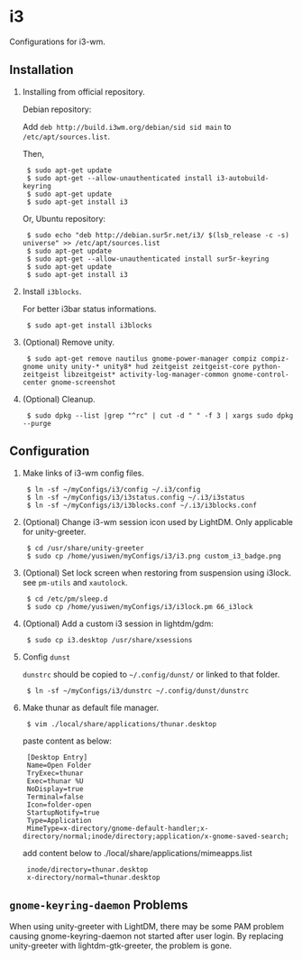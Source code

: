 i3
==

Configurations for i3-wm.

Installation
------------

1. Installing from official repository.

	Debian repository:

	Add `deb http://build.i3wm.org/debian/sid sid main` to `/etc/apt/sources.list`.

	Then,

		$ sudo apt-get update
		$ sudo apt-get --allow-unauthenticated install i3-autobuild-keyring
		$ sudo apt-get update
		$ sudo apt-get install i3

	Or, Ubuntu repository:

		$ sudo echo "deb http://debian.sur5r.net/i3/ $(lsb_release -c -s) universe" >> /etc/apt/sources.list
		$ sudo apt-get update
		$ sudo apt-get --allow-unauthenticated install sur5r-keyring
		$ sudo apt-get update
		$ sudo apt-get install i3

1. Install `i3blocks`.

	For better i3bar status informations.

		$ sudo apt-get install i3blocks

1. (Optional) Remove unity.

		$ sudo apt-get remove nautilus gnome-power-manager compiz compiz-gnome unity unity-* unity8* hud zeitgeist zeitgeist-core python-zeitgeist libzeitgeist* activity-log-manager-common gnome-control-center gnome-screenshot

1. (Optional) Cleanup.

		$ sudo dpkg --list |grep "^rc" | cut -d " " -f 3 | xargs sudo dpkg --purge

Configuration
-------------

1. Make links of i3-wm config files.

		$ ln -sf ~/myConfigs/i3/config ~/.i3/config
		$ ln -sf ~/myConfigs/i3/i3status.config ~/.i3/i3status
		$ ln -sf ~/myConfigs/i3/i3blocks.conf ~/.i3/i3blocks.conf

1. (Optional) Change i3-wm session icon used by LightDM. Only applicable for unity-greeter.

		$ cd /usr/share/unity-greeter
		$ sudo cp /home/yusiwen/myConfigs/i3/i3.png custom_i3_badge.png

1. (Optional) Set lock screen when restoring from suspension using i3lock.
   see `pm-utils` and `xautolock`.

		$ cd /etc/pm/sleep.d
		$ sudo cp /home/yusiwen/myConfigs/i3/i3lock.pm 66_i3lock

1. (Optional) Add a custom i3 session in lightdm/gdm:

		$ sudo cp i3.desktop /usr/share/xsessions

1. Config `dunst`

	`dunstrc` should be copied to `~/.config/dunst/` or linked to that folder.

		$ ln -sf ~/myConfigs/i3/dunstrc ~/.config/dunst/dunstrc

1. Make thunar as default file manager.

		$ vim ./local/share/applications/thunar.desktop

	paste content as below:

		[Desktop Entry]
		Name=Open Folder
		TryExec=thunar
		Exec=thunar %U
		NoDisplay=true
		Terminal=false
		Icon=folder-open
		StartupNotify=true
		Type=Application
		MimeType=x-directory/gnome-default-handler;x-directory/normal;inode/directory;application/x-gnome-saved-search;

	add content below to ./local/share/applications/mimeapps.list

		inode/directory=thunar.desktop
		x-directory/normal=thunar.desktop

`gnome-keyring-daemon` Problems
-----------------------------

When using unity-greeter with LightDM, there may be some PAM problem causing gnome-keyring-daemon not started after user login. By replacing unity-greeter with lightdm-gtk-greeter, the problem is gone.
